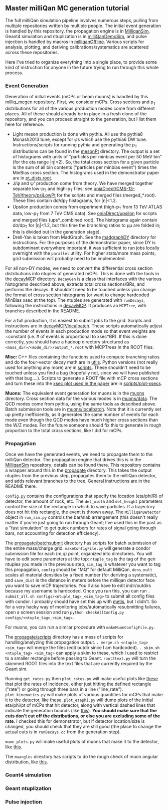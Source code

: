 ## Master milliQan MC generation tutorial
The full milliQan simulation pipeline involves numerous steps, pulling from multiple repositories written by multiple people. The initial event generation is handled by this repository, the propagation engine is in [MilliqanSim](https://github.com/bjmarsh/MilliqanSim), Geant4 simulation and ntuplization is in [milliQanDemoSim](https://github.com/milliQan-sw/milliQanDemoSim), and pulse injection is handled by macros in [milliqanOffline](https://github.com/milliQan-sw/milliqanOffline). Various scripts for analysis, plotting, and deriving calibrations/systematics are scattered across these repositories.

Here I've tried to organize everything into a single place, to provide some kind of instruction for anyone in the future trying to run through this whole process.

### Event Generation
Generation of initial events (mCPs or beam muons) is handled by this [milliq_mcgen](https://github.com/bjmarsh/milliq_mcgen) repository. First, we consider mCPs. Cross sections and p<sub>T</sub> distributions for all of the various production modes come from different places. All of these should already be in place in a fresh clone of the repository, and you can proceed straight to the generation, but I list them here for reference.
* Light meson production is done with pythia. All use the pythia8 Monash2013 tune, except for &phi;s which use the pythia6 DW tune. Instructions/scripts for running pythia and generating the p<sub>T</sub> distributions can be found in the [mesonPt](../mesonPt) directory. The output is a set of histograms with units of "particles per minbias event per 50 MeV bin" (for the eta range |&eta;|<2). So, the total cross section for a given particle is the sum of all bin contents ("particles per minbias event") times the MinBias cross section. The histograms used in the demonstrator paper are in [pt_dists.root](../mesonPt/pt_dists.root).
* J/&psi; and &psi;' production come from theory. We have merged together separate low-p<sub>T</sub> and high-p<sub>T</sub> files; see [oniaDirect/CMS-13-TeV/theory/psiLowPt](../oniaDirect/CMS-13-TeV/theory/psiLowPt) for the scripts and merged files (merged_*.root). These files contain d&sigma;/dp<sub>T</sub> histograms, for |&eta;|<1.2.
* Upsilon production comes from experiment (high-p<sub>T</sub> from 13 TeV ATLAS data, low-p<sub>T</sub> from 7 TeV CMS data). See [oniaDirect/upsilon](../oniaDirect/upsilon) for scripts and merged files (ups*_combined.root). The histograms again contain d&sigma;/dp<sub>T</sub> for |&eta;|<1.2, but this time the branching ratios to &mu;&mu; are folded in; this is divided out in the generation stage).
* Drell-Yan is taken from MadGraph. See the [madgraphDY](../madgraphDY) directory for instructions. For the purposes of the demonstrator paper, since DY is subdominant everywhere important, it was sufficient to run jobs locally overnight with the `parallel` utility. For higher stats/more mass points, grid submission will probably need to be implemented.

For all non-DY modes, we need to convert the differential cross section distributions into ntuples of generated mCPs. This is done with the tools in the [decayMCP](../decayMCP) directory. `DecayGen` is a class that interfaces with the various histograms described above, extracts total cross sections/BRs, and performs the decays. It shouldn't need to be touched unless you change the format of cross section histograms (or want to change hardcoded MinBias xsec at the top). The ntuples are generated with `runDecays`, following the instructions in [decayMCP](../decayMCP). It produces an `MCPTree`, with branches described in the README.

For a full production, it is easiest to submit jobs to the grid. Scripts and instructions are in [decayMCP/localbatch](../decayMCP/localbatch). These scripts automatically adjust the number of events in each production mode so that event weights are ~constant (i.e. # of events is proportional to xsec*BR). If this is done correctly, you should have a hadoop directory structured as `<mass_dir>/<mode_dir>/output_*.root` with MCPTrees in the ROOT files.

**Misc:** C++ files containing the functions used to compute branching ratios and do the four-vector decay math are in [utils](../utils). Python versions (not really used for anything any more) are in [scripts](../scripts). These shouldn't need to be touched unless you find a bug (hopefully not, since we will have published with that bug....). Scripts to generate a ROOT file with mCP cross sections and turn these into the [xsec plot used in the paper](../scripts/plot-xsecs/mcp-xsec.pdf) are in [scripts/plot-xsecs](../scripts/plot-xsecs).

**Muons:** The equivalent event generation for muons is in the [muons](../muons) directory. Cross section data for the various modes is in [muons/data](../muons/data). The QCD modes come from pythia, using the same tools as described above. Batch submission tools are in [muons/localbatch](../muons/localbatch). Note that it is currently set up pretty inefficiently, as it generates the same number of events for each mode even though the QCD modes have much higher cross sections than the W/Z modes. For the future someone should fix this to generate in rough proportion to the total cross sections, like I did for mCPs.

### Propagation

Once we have the generated events, we need to propagate them to the milliQan detector. The propagation engine that drives this is in the [MilliqanSim](https://github.com/bjmarsh/MilliqanSim) repository; details can be found there. This repository contains a wrapper around this in the [propagate](../propagate) directory. This takes the output ntuples from the previous step, propagates them to the milliQan detector, and adds relevant branches to the tree. General instructions are in the README there.

`config.py` contains the configurations that specify the location (eta/phi/R) of detector, the amount of rock, etc. The `det_width` and `det_height` parameters control the size of the rectangle in which to save particles. If a trajectory does not hit this rectangle, the event is thrown away. The `MilliqanDetector` object in `run_sim.py` controls the bar/slab arrangement (this doesn't really matter if you're just going to run through Geant; I've used this in the past as a "fast simulation" to get quick numbers for rates of signal going through bars, not accounting for detection efficiency).

The [propagate/batchsubmit](../propagate/batchsubmit) directory has scripts for batch submission of the entire mass/charge grid. `makeConfigFile.py` will generate a condor submission file for each (m,q) point, organized into directories. You will have to edit some parameters at the top: `ntuple_tag` is the tag of the gen ntuples you made in the previous step, `sim_tag` is whatever you want to tag this propagation, `config` should be "MQ" for default MilliQan, `dens_mult` scales all material densities by a fixed number (for deriving a systematic), and `save_dist` is the distance in meters before the milliqan detector face you want to save mCP trajectories. You'll also have to edit indir/outdirs because my username is hardcoded. Once you run this, you can run `. submit_all.sh configs/<ntuple_tag>_<sim_tag>` to submit all config files with condor. I probably should have set this up with [metis](https://github.com/aminnj/ProjectMetis), but I didn't. So for a very hacky way of monitoring jobs/automatically resubmitting failures, open a screen session and run `python checkAllConfig.py configs/<ntuple_tag>_<sim_tag>`.

For muons, you can run a similar procedure with `makeMuonConfigFile.py`.

The [propagate/scripts](../propagate/scripts) directory has a mess of scripts for handling/analyzing this propagation output. `. merge.sh <ntuple_tag> <sim_tag>` will merge the files (edit outdir since I am hardcoded). `. skim.sh <ntuple_tag> <sim_tag>` can apply a skim to these, which I used to restrict to a smaller rectangle before passing to Geant. `root2text.py` will turn the skimmed ROOT files into the text files that are currently required by the Geant sim.

Running `get_rates.py` then `plot_rates.py` will make useful plots like [these](http://uaf-8.t2.ucsd.edu/~bemarsh/milliqan/milliq_mcgen/plots/rate/v8_v1_save2m/) that plot the rates of incidence, either just hitting the defined rectangle ("rate") or going through three bars in a line ("line_rate"). `plot_kinematics.py` will make plots of various quantities for mCPs that make it to the detector, like [these](http://uaf-8.t2.ucsd.edu/~bemarsh/milliqan/milliq_mcgen/plots/kinematics/v6_v1/q_0p1/). `plot_etaphi.py` will dump plots of the initial eta/phi/pt of mCPs that hit detector, along with vertical dashed lines that indicate the generation bounds (like [this](http://uaf-8.t2.ucsd.edu/~bemarsh/milliqan/milliq_mcgen/plots/etaphi/v7/m_1p0/q_0p05/)). **You should make sure that the cuts don't cut off the distributions, or else you are excluding some of the rate**. I checked this for demonstrator, but if detector location/size is changed, you should check that they are still good (the place to change the actual cuts is in `runDecays.cc` from the generation step).

`muon_plots.py` will make useful plots of muons that make it to the detector, like [this](http://uaf-8.t2.ucsd.edu/~bemarsh/milliqan/milliq_mcgen/plots/muons/v5_v6_save2m/).

The `muangles` directory has scripts to do the rough check of muon angular distribution, like [this](http://uaf-8.t2.ucsd.edu/~bemarsh/milliqan/geant_sim/muangles/test/geantsim_run3_franny_data/top.pdf).

### Geant4 simulation

### Geant ntuplization

### Pulse injection
